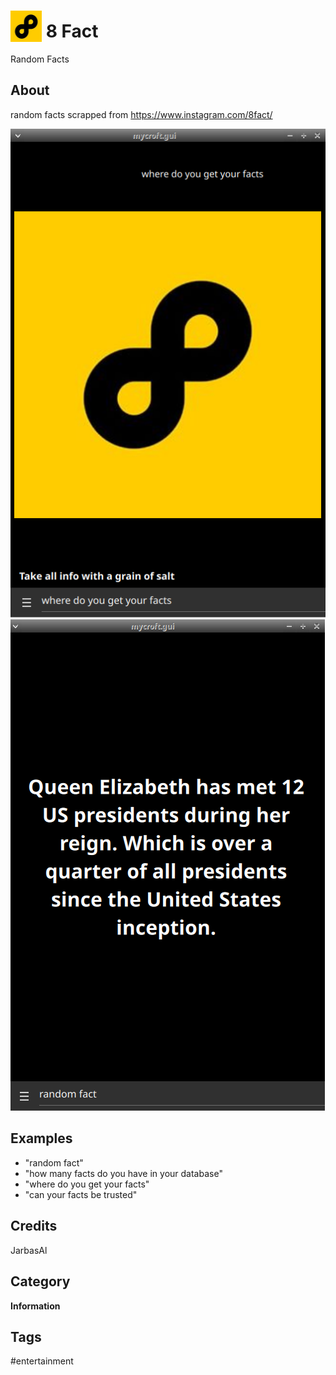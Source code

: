 # <img src='./icon.png' width='50' height='50' style='vertical-align:bottom'/> 8 Fact

Random Facts

## About

random facts scrapped from https://www.instagram.com/8fact/

![](./screenie1.png)
![](./screenie.png)

## Examples
* "random fact"
* "how many facts do you have in your database"
* "where do you get your facts"
* "can your facts be trusted"

## Credits
JarbasAl

## Category
**Information**

## Tags
#entertainment
